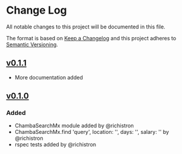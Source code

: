 # Change Log
All notable changes to this project will be documented in this file.

The format is based on [Keep a Changelog](http://keepachangelog.com/)
and this project adheres to [Semantic Versioning](http://semver.org/).

## [v0.1.1]
- More documentation added

## [v0.1.0]
### Added
- ChambaSearchMx module added by @richistron
- ChambaSearchMx.find 'query', location: '', days: '', salary: '' by @richistron
- rspec tests added by @richistron

[v0.1.0]:https://github.com/richistron/chamba_search_mx/tree/v0.1.0
[v0.1.1]:https://github.com/richistron/chamba_search_mx/tree/v0.1.0


